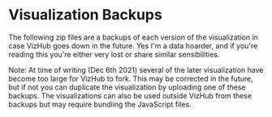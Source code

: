 # Visualization Backups

The following zip files are a backups of each version of the visualization in case VizHub goes down in the future. Yes I'm a data hoarder, and if you're reading this you're either very lost or share similar sensibilities.

Note: At time of writing (Dec 6th 2021) several of the later visualization have become too large for VizHub to fork. This may be corrected in the future, but if not you can duplicate the visualization by uploading one of these backups. The visualizations can also be used outside VizHub from these backups but may require bundling the JavaScript files.
